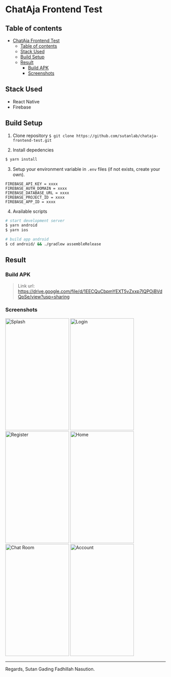 # ChatAja Frontend Test

## Table of contents
- [ChatAja Frontend Test](#chataja-frontend-test)
  - [Table of contents](#table-of-contents)
  - [Stack Used](#stack-used)
  - [Build Setup](#build-setup)
  - [Result](#result)
    - [Build APK](#build-apk)
    - [Screenshots](#screenshots)

## Stack Used
- React Native
- Firebase

## Build Setup
1. Clone repository
`$ git clone https://github.com/sutanlab/chataja-frontend-test.git`

1. Install depedencies
```bash
$ yarn install
```

3. Setup your environment variable in `.env` files (if not exists, create your own).
```env
FIREBASE_API_KEY = xxxx
FIREBASE_AUTH_DOMAIN = xxxx
FIREBASE_DATABASE_URL = xxxx
FIREBASE_PROJECT_ID = xxxx
FIREBASE_APP_ID = xxxx
```

4. Available scripts
```bash
# start development server
$ yarn android
$ yarn ios

# build app android
$ cd android/ && ./gradlew assembleRelease
```

## Result

### Build APK
> Link url: https://drive.google.com/file/d/1EECQuCbpmYEXT5vZxxp7lQPOjBVdQpSe/view?usp=sharing

### Screenshots

<p float="left">
  <img src="https://raw.githubusercontent.com/sutanlab/chataja-frontend-test/master/screenshots/splash.jpeg" width="200" height="350" alt="Splash">
  <img src="https://raw.githubusercontent.com/sutanlab/chataja-frontend-test/master/screenshots/login.jpeg" width="200" height="350" alt="Login" >
  <img src="https://raw.githubusercontent.com/sutanlab/chataja-frontend-test/master/screenshots/register.jpeg" width="200" height="350" alt="Register">
  <img src="https://raw.githubusercontent.com/sutanlab/chataja-frontend-test/master/screenshots/home.jpeg" width="200" height="350" alt="Home">
  <img src="https://raw.githubusercontent.com/sutanlab/chataja-frontend-test/master/screenshots/chatroom.jpeg" width="200" height="350" alt="Chat Room">
  <img src="https://raw.githubusercontent.com/sutanlab/chataja-frontend-test/master/screenshots/account.jpeg" width="200" height="350" alt="Account">
</p>

---

Regards, Sutan Gading Fadhillah Nasution.
